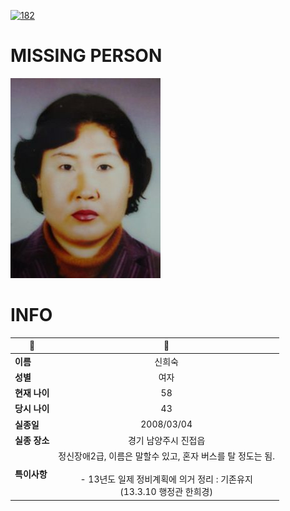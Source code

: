 [![182](https://img.shields.io/badge/%EC%8B%A4%EC%A2%85%EC%8B%A0%EA%B3%A0%EB%8A%94%20%EA%B5%AD%EB%B2%88%EC%97%86%EC%9D%B4-182-blue)](http://safe182.go.kr/index.do)

# MISSING PERSON

<img src="./missing_person.jpg">

# INFO

|🔑|💎|
|--|:--:|
|**이름**|신희숙|
|**성별**|여자|
|**현재 나이**|58|
|**당시 나이**|43|
|**실종일**|2008/03/04|
|**실종 장소**|경기 남양주시 진접읍 |
|**특이사항**|정신장애2급, 이름은 말할수 있고, 혼자 버스를 탈 정도는 됨.</br></br>-  13년도 일제 정비계획에 의거 정리 : 기존유지</br>(13.3.10 행정관 한희경)|
